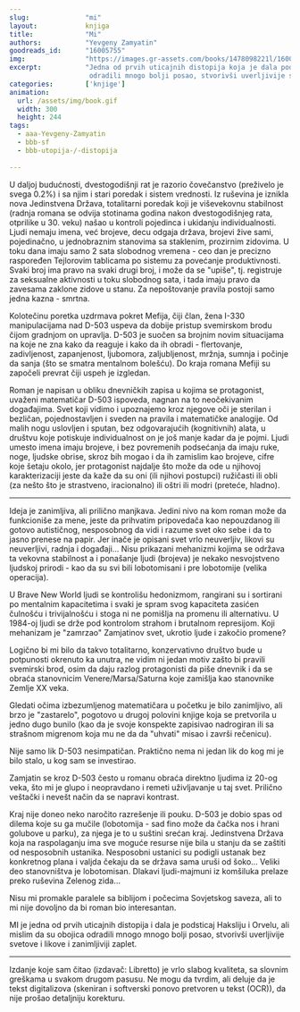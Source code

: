 ```yaml
---
slug:              "mi"
layout:            knjiga
title:             "Mi"
authors:           "Yevgeny Zamyatin"
goodreads_id:      "16005755"
img:               "https://images.gr-assets.com/books/1478098221l/16005755.jpg"
excerpt:           "Jedna od prvih uticajnih distopija koja je dala podsticaj Haksliju i Orvelu, ali mislim da su obojica 
                    odradili mnogo bolji posao, stvorivši uverljivije svetove i likove i zanimljiviji zaplet."
categories:        ['knjige']
animation:
  url: /assets/img/book.gif
  width: 300
  height: 244
tags:
  - aaa-Yevgeny-Zamyatin
  - bbb-sf
  - bbb-utopija-/-distopija
  
---
```


U daljoj budućnosti, dvestogodišnji rat je razorio čovečanstvo (preživelo je svega 0.2%) i sa njim i stari poredak i 
sistem vrednosti. Iz ruševina je iznikla nova Jedinstvena Država, totalitarni poredak koji je viševekovnu stabilnost 
(radnja romana se odvija stotinama godina nakon dvestogodišnjeg rata, otprilike u 30. veku) našao u kontroli pojedinca 
i ukidanju individualnosti. Ljudi nemaju imena, već brojeve, decu odgaja država, brojevi žive sami, pojedinačno, u 
jednobraznim stanovima sa staklenim, prozirnim zidovima. U toku dana imaju samo 2 sata slobodnog vremena - ceo dan je 
precizno raspoređen Tejlorovim tablicama po sistemu za povećanje produktivnosti. Svaki broj ima pravo na svaki drugi 
broj, i može da se "upiše", tj. registruje za seksualne aktivnosti u toku slobodnog sata, i tada imaju pravo da zavesama 
zaklone zidove u stanu. Za nepoštovanje pravila postoji samo jedna kazna - smrtna.

Kolotečinu poretka uzdrmava pokret Mefija, čiji član, žena I-330 manipulacijama nad D-503 uspeva da dobije pristup 
svemirskom brodu čijom gradnjom on upravlja. D-503 je suočen sa brojnim novim situacijama na koje ne zna kako da reaguje 
i kako da ih obradi - flertovanje, zadivljenost, zapanjenost, ljubomora, zaljubljenost, mržnja, sumnja i počinje da 
sanja (što se smatra mentalnom bolešću). Do kraja romana Mefiji su započeli prevrat čiji uspeh je izgledan.

Roman je napisan u obliku dnevničkih zapisa u kojima se protagonist, uvaženi matematičar D-503 ispoveda, nagnan na to 
neočekivanim događajima. Svet koji vidimo i upoznajemo kroz njegove oči je sterilan i bezličan, pojednostavljen i sveden 
na pravila i matematičke analogije. Od malih nogu uslovljen i sputan, bez odgovarajućih (kognitivnih) alata, u društvu 
koje potiskuje individualnost on je još manje kadar da je pojmi. Ljudi umesto imena imaju brojeve, i bez povremenih 
podsećanja da imaju ruke, noge, ljudske obrise, skroz bih mogao i da ih zamislim kao brojeve, cifre koje šetaju okolo, 
jer protagonist najdalje što može da ode u njihovoj karakterizaciji jeste da kaže da su oni (ili njihovi postupci) 
ružičasti ili obli (za nešto što je strastveno, iracionalno) ili oštri ili modri (preteće, hladno).

***

Ideja je zanimljiva, ali prilično manjkava. Jedini nivo na kom roman može da funkcioniše za mene, jeste da prihvatim 
pripovedača kao nepouzdanog ili gotovo autističnog, nesposobnog da vidi i razume svet oko sebe i da to jasno prenese na 
papir. Jer inače je opisani svet vrlo neuverljiv, likovi su neuverljivi, radnja i događaji... Nisu prikazani mehanizmi 
kojima se održava ta vekovna stabilnost a i ponašanje ljudi (brojeva) je nekako nesvojstveno ljudskoj prirodi - kao da 
su svi bili lobotomisani i pre lobotomije (velika operacija).

U Brave New World ljudi se kontrolišu hedonizmom, rangirani su i sortirani po mentalnim kapacitetima i svaki je spram 
svog kapaciteta zasićen čulnošću i trivijalnošću i stoga ni ne pomišlja na promenu ili alternativu. U 1984-oj ljudi se 
drže pod kontrolom strahom i brutalnom represijom. Koji mehanizam je "zamrzao" Zamjatinov svet, ukrotio ljude i zakočio 
promene?

Logično bi mi bilo da takvo totalitarno, konzervativno društvo bude u potpunosti okrenuto ka unutra, ne vidim ni jedan 
motiv zašto bi pravili svemirski brod, osim da daju razlog protagonisti da piše dnevnik i da se obraća stanovnicim 
Venere/Marsa/Saturna koje zamišlja kao stanovnike Zemlje XX veka.

Gledati očima izbezumljenog matematičara u početku je bilo zanimljivo, ali brzo je "zastarelo", pogotovo u drugoj 
polovini knjige koja se pretvorila u jedno dugo bunilo (kao da je svoje konspekte zapisivao nadrogiran ili sa strašnom 
migrenom koja mu ne da da "uhvati" misao i završi rečenicu).

Nije samo lik D-503 nesimpatičan. Praktično nema ni jedan lik do kog mi je bilo stalo, u kog sam se investirao.

Zamjatin se kroz D-503 često u romanu obraća direktno ljudima iz 20-og veka, što mi je glupo i neopravdano i remeti 
uživljavanje u taj svet. Prilično veštački i nevešt način da se napravi kontrast.

Kraj nije doneo neko naročito razrešenje ili pouku. D-503 je dobio spas od dilema koje su ga mučile (lobotomija - sad 
fino može da čačka nos i hrani golubove u parku), za njega je to u suštini srećan kraj. Jedinstvena Država koja na 
raspolaganju ima sve moguće resurse nije bila u stanju da se zaštiti od nesposobnih ustanika. Nesposobni ustanici su 
podigli ustanak bez konkretnog plana i valjda čekaju da se država sama uruši od šoko... Veliki deo stanovništva je 
lobotomisan. Dlakavi ljudi-majmuni iz komšiluka prelaze preko ruševina Zelenog zida...

Nisu mi promakle paralele sa biblijom i počecima Sovjetskog saveza, ali to mi nije dovoljno da bi roman bio interesantan.

MI je jedna od prvih uticajnih distopija i dala je podsticaj Haksliju i Orvelu, ali mislim da su obojica odradili mnogo 
mnogo bolji posao, stvorivši uverljivije svetove i likove i zanimljiviji zaplet.

***

Izdanje koje sam čitao (izdavač: Libretto) je vrlo slabog kvaliteta, sa slovnim greškama u svakom drugom pasusu. Ne mogu 
da tvrdim, ali deluje da je tekst digitalizova (skeniran i softverski ponovo pretvoren u tekst (OCR)), da nije prošao detaljniju korekturu.